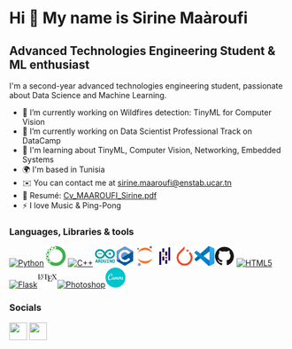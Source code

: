 Hi 👋 My name is Sirine Maàroufi
================================

Advanced Technologies Engineering Student & ML enthusiast
---------------------------------------------------------

I'm a second-year advanced technologies engineering student, passionate about Data Science and Machine Learning.

* 🔭 I’m currently working on Wildfires detection: TinyML for Computer Vision
* 🔭 I’m currently working on Data Scientist Professional Track on DataCamp
* 🧠 I'm learning about TinyML, Computer Vision, Networking, Embedded Systems
* 🌍 I'm based in Tunisia
* ✉️ You can contact me at [sirine.maaroufi@enstab.ucar.tn](mailto:srnmaaroufi@gmail.com)
* 📜 Resumé: [Cv_MAAROUFI_Sirine.pdf](https://github.com/SirineMaaroufi/SirineMaaroufi/files/12414338/Cv_MAAROUFI_Sirine.pdf)
* ⚡ I love Music & Ping-Pong


### Languages, Libraries & tools

<p align="left">
<a href="https://www.python.org/" target="_blank" rel="noreferrer"><img src="https://raw.githubusercontent.com/danielcranney/readme-generator/main/public/icons/skills/python-colored.svg" width="36" height="36" alt="Python" /></a>
  <img  src="https://github.com/devicons/devicon/blob/master/icons/anaconda/anaconda-original.svg"  width="36" height="36" alt="Anaconda" />
<a href="https://docs.microsoft.com/en-us/cpp/?view=msvc-170" target="_blank" rel="noreferrer"><img src="https://raw.githubusercontent.com/danielcranney/readme-generator/main/public/icons/skills/cplusplus-colored.svg" width="36" height="36" alt="C++" /></a>
<img src="https://github.com/devicons/devicon/blob/master/icons/arduino/arduino-original-wordmark.svg" width="36" height="36" alt="Arduino" /><img src="https://github.com/devicons/devicon/blob/master/icons/c/c-original.svg" width="36" height="36" alt="C" /><img src="https://github.com/devicons/devicon/blob/master/icons/jupyter/jupyter-original.svg" width="36" height="36" alt="Jupyter" /><img src="https://github.com/devicons/devicon/blob/master/icons/pandas/pandas-original.svg" width="36" height="36" alt="Pandas" /><img src="https://github.com/devicons/devicon/blob/master/icons/pytorch/pytorch-original.svg" width="36" height="36" alt="Pytorch" /><img src="https://github.com/devicons/devicon/blob/master/icons/vscode/vscode-original.svg" width="36" height="36" alt="VSCode" /><img src="https://github.com/devicons/devicon/blob/master/icons/github/github-original.svg" width="36" height="36" alt="Github" /> <a href="https://developer.mozilla.org/en-US/docs/Glossary/HTML5" target="_blank" rel="noreferrer"><img src="https://raw.githubusercontent.com/danielcranney/readme-generator/main/public/icons/skills/html5-colored.svg" width="36" height="36" alt="HTML5" /></a>
<a href="https://flask.palletsprojects.com/en/2.0.x/" target="_blank" rel="noreferrer"><img src="https://raw.githubusercontent.com/danielcranney/readme-generator/main/public/icons/skills/flask-colored.svg" width="36" height="36" alt="Flask" /></a><img src="https://github.com/devicons/devicon/blob/master/icons/latex/latex-original.svg" width="36" height="36" alt="LaTex" /><a href="https://www.adobe.com/uk/products/photoshop.html" target="_blank" rel="noreferrer"><img src="https://raw.githubusercontent.com/danielcranney/readme-generator/main/public/icons/skills/photoshop-colored.svg" width="36" height="36" alt="Photoshop" /></a><img src="https://github.com/devicons/devicon/blob/master/icons/canva/canva-original.svg" width="36" height="36" alt="Canva" />
</p>


### Socials

<p align="left"> <a href="https://www.github.com/SirineMaaroufi" target="_blank" rel="noreferrer"><img src="https://raw.githubusercontent.com/danielcranney/readme-generator/main/public/icons/socials/github.svg" width="32" height="32" /></a> <a href="https://www.linkedin.com/in/sirinemaaroufi" target="_blank" rel="noreferrer"><img src="https://raw.githubusercontent.com/danielcranney/readme-generator/main/public/icons/socials/linkedin.svg" width="32" height="32" /></a></p>
